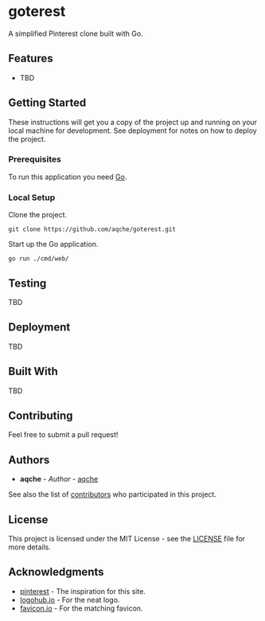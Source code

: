 # goterest

A simplified Pinterest clone built with Go.

## Features

* TBD

## Getting Started

These instructions will get you a copy of the project up and running on your local machine for development. See deployment for notes on how to deploy the project.

### Prerequisites

To run this application you need [Go](https://golang.org/).

### Local Setup

Clone the project.

```
git clone https://github.com/aqche/goterest.git
```

Start up the Go application.

```
go run ./cmd/web/
```

## Testing

TBD

## Deployment

TBD

## Built With

TBD

## Contributing

Feel free to submit a pull request!

## Authors

* **aqche** - *Author* - [aqche](https://github.com/aqche)

See also the list of [contributors](https://github.com/aqche/goterest/contributors) who participated in this project.

## License

This project is licensed under the MIT License - see the [LICENSE](./LICENSE) file for more details.

## Acknowledgments

* [pinterest](https://www.pinterest.com/) - The inspiration for this site.
* [logohub.io](https://logohub.io/) - For the neat logo.
* [favicon.io](https://favicon.io/) - For the matching favicon.
